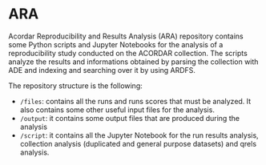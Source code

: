 # ARA

Acordar Reproducibility and Results Analysis (ARA) repository contains some Python scripts and Jupyter Notebooks for the analysis of a reproducibility study conducted on the ACORDAR collection. The scripts analyze the results and informations obtained by parsing the collection with ADE and indexing and searching over it by using ARDFS. 

The repository structure is the following:
* <code>/files</code>: contains all the runs and runs scores that must be analyzed. It also contains some other useful input files for the analysis.  
* <code>/output</code>: it contains some output files that are produced during the analysis
* <code>/script</code>: it contains all the Jupyter Notebook for the run results analysis, collection analysis (duplicated and general purpose datasets) and qrels analysis. 


